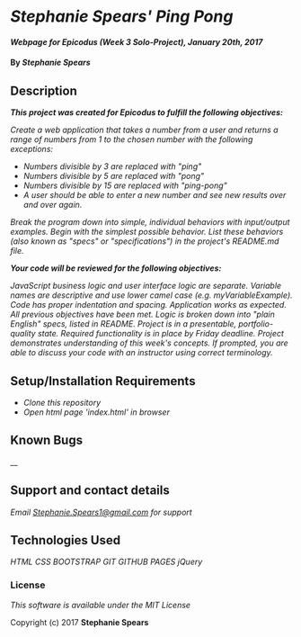 # _Stephanie Spears' Ping Pong_

#### _Webpage for Epicodus (Week 3 Solo-Project), January 20th, 2017_

#### By _**Stephanie Spears**_

## Description

  _**This project was created for Epicodus to fulfill the following objectives:**_

_Create a web application that takes a number from a user and returns a range of numbers from 1 to the chosen number with the following exceptions:_

* _*Numbers divisible by 3 are replaced with "ping"*_
* _*Numbers divisible by 5 are replaced with "pong"*_
* _*Numbers divisible by 15 are replaced with "ping-pong"*_
* _*A user should be able to enter a new number and see new results over and over again.*_

_Break the program down into simple, individual behaviors with input/output examples. Begin with the simplest possible behavior. List these behaviors (also known as "specs" or "specifications") in the project's README.md file._

_**Your code will be reviewed for the following objectives:**_

_JavaScript business logic and user interface logic are separate._
_Variable names are descriptive and use lower camel case (e.g. myVariableExample)._
_Code has proper indentation and spacing._
_Application works as expected._
_All previous objectives have been met._
_Logic is broken down into "plain English" specs, listed in README._
_Project is in a presentable, portfolio-quality state._
_Required functionality is in place by Friday deadline._
_Project demonstrates understanding of this week's concepts. If prompted, you are able to discuss your code with an instructor using correct terminology._


## Setup/Installation Requirements


* _Clone this repository_
* _Open html page 'index.html' in browser_


## Known Bugs
__

## Support and contact details

_Email Stephanie.Spears1@gmail.com for support_

## Technologies Used

_HTML_
_CSS_
_BOOTSTRAP_
_GIT_
_GITHUB PAGES_
_jQuery_

### License

*This software is available under the MIT License*

Copyright (c) 2017 **Stephanie Spears**
